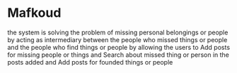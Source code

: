 # Mafkoud
the system is solving the problem of missing personal belongings or people by acting as intermediary between the people who missed things or people and the people who find things or people by allowing the users to Add posts for missing people or things and Search about missed thing or person in the posts added and Add posts for founded things or people  
